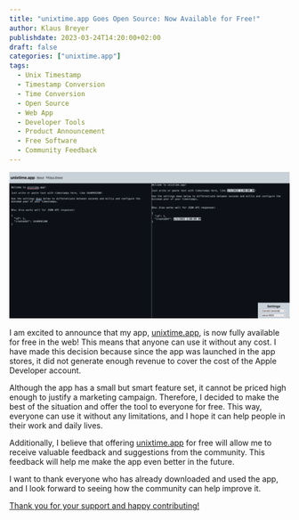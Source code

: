 ```yaml
---
title: "unixtime.app Goes Open Source: Now Available for Free!"
author: Klaus Breyer
publishdate: 2023-03-24T14:20:00+02:00
draft: false
categories: ["unixtime.app"]
tags:
  - Unix Timestamp
  - Timestamp Conversion
  - Time Conversion
  - Open Source
  - Web App
  - Developer Tools
  - Product Announcement
  - Free Software
  - Community Feedback
---
```


![unixtime.app](unixtime.app.png)

I am excited to announce that my app, [unixtime.app](https://www.unixtime.app), is now fully available for free in the web! This means that anyone can use it without any cost. I have made this decision because since the app was launched in the app stores, it did not generate enough revenue to cover the cost of the Apple Developer account.

Although the app has a small but smart feature set, it cannot be priced high enough to justify a marketing campaign. Therefore, I decided to make the best of the situation and offer the tool to everyone for free. This way, everyone can use it without any limitations, and I hope it can help people in their work and daily lives.

Additionally, I believe that offering [unixtime.app](https://www.unixtime.app) for free will allow me to receive valuable feedback and suggestions from the community. This feedback will help me make the app even better in the future.

I want to thank everyone who has already downloaded and used the app, and I look forward to seeing how the community can help improve it.

[Thank you for your support and happy contributing!](https://github.com/klausbreyer/unixtime.app)
